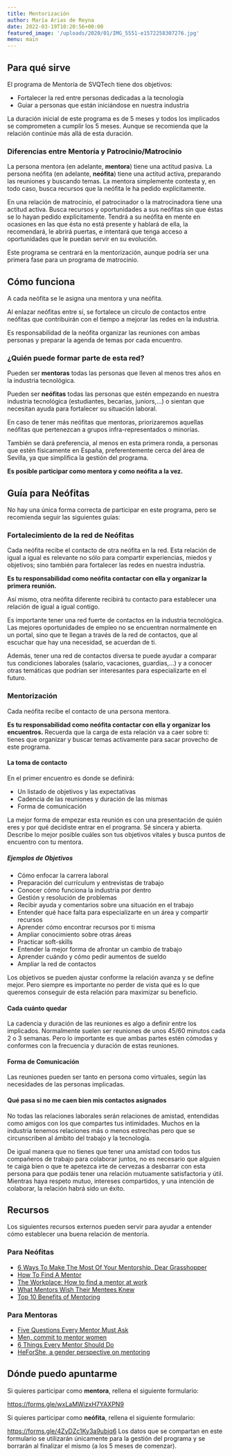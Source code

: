 ```yaml
---
title: Mentorización
author: María Arias de Reyna
date: 2022-03-19T10:20:56+00:00
featured_image: '/uploads/2020/01/IMG_5551-e1572258307276.jpg'
menu: main
---
```


## Para qué sirve 

El programa de Mentoría de SVQTech tiene dos objetivos:
 * Fortalecer la red entre personas dedicadas a la tecnología
 * Guiar a personas que están iniciándose en nuestra industria

La duración inicial de este programa es de 5 meses y todos los implicados se comprometen a cumplir los 5 meses. Aunque se recomienda que la relación continúe más allá de esta duración.

### Diferencias entre Mentoría y Patrocinio/Matrocinio

La persona mentora (en adelante,  **mentora**) tiene una actitud pasiva. La persona neófita (en adelante, **neófita**) tiene una actitud activa, preparando las reuniones y buscando temas. La mentora simplemente contesta y, en todo caso, busca recursos que la neófita le ha pedido explícitamente.

En una relación de matrocinio, el patrocinador o la matrocinadora tiene una actitud activa. Busca recursos y oportunidades a sus neófitas sin que éstas se lo hayan pedido explícitamente. Tendrá a su neófita en mente en ocasiones en las que ésta no está presente y hablará de ella, la recomendará, le abrirá puertas, e intentará que tenga acceso a oportunidades que le puedan servir en su evolución.

Este programa se centrará en la mentorización, aunque podría ser una primera fase para un programa de matrocinio.

## Cómo funciona 

A cada neófita se le asigna una mentora y una neófita. 

Al enlazar neófitas entre sí, se fortalece un círculo de contactos entre neófitas que contribuirán con el tiempo a mejorar las redes en la industria.

Es responsabilidad de la neófita organizar las reuniones con ambas personas y preparar la agenda de temas por cada encuentro.


### ¿Quién puede formar parte de esta red?

Pueden ser **mentoras** todas las personas que lleven al menos tres años en la industria tecnológica.

Pueden ser **neófitas** todas las personas que estén empezando en nuestra industria tecnológica (estudiantes, becarias, juniors,...) o sientan que necesitan ayuda para fortalecer su situación laboral. 

En caso de tener más neófitas que mentoras, priorizaremos aquellas neófitas que pertenezcan a grupos infra-representados o minorías. 

También se dará preferencia, al menos en esta primera ronda, a personas que estén físicamente en España, preferentemente cerca del área de Sevilla, ya que simplifica la gestión del programa. 

**Es posible participar como mentora y como neófita a la vez.**

## Guía para Neófitas

No hay una única forma correcta de participar en este programa, pero se recomienda seguir las siguientes guías:

### Fortalecimiento de la red de Neófitas

Cada neófita recibe el contacto de otra neófita en la red. Esta relación de igual a igual es relevante no sólo para compartir experiencias, miedos y objetivos; sino también para fortalecer las redes en nuestra industria. 

**Es tu responsabilidad como neófita contactar con ella y organizar la primera reunión.**

Así mismo, otra neófita diferente recibirá tu contacto para establecer una relación de igual a igual contigo.

Es importante tener una red fuerte de contactos en la industria tecnológica. Las mejores oportunidades de empleo no se encuentran normalmente en un portal, sino que te llegan a través de la red de contactos, que al escuchar que hay una necesidad, se acuerdan de ti.

Además, tener una red de contactos diversa te puede ayudar a comparar tus condiciones laborales (salario, vacaciones, guardias,...) y a conocer otras temáticas que podrían ser interesantes para especializarte en el futuro.

### Mentorización

Cada neófita recibe el contacto de una persona mentora. 

**Es tu responsabilidad como neófita contactar con ella y organizar los encuentros.** Recuerda que la carga de esta relación va a caer sobre ti: tienes que organizar y buscar temas activamente para sacar provecho de este programa.

#### La toma de contacto

En el primer encuentro es donde se definirá:
 * Un listado de objetivos y las expectativas
 * Cadencia de las reuniones y duración de las mismas
 * Forma de comunicación 

La mejor forma de empezar esta reunión es con una presentación de quién eres y por qué decidiste entrar en el programa. Sé sincera y abierta. Describe lo mejor posible cuáles son tus objetivos vitales y busca puntos de encuentro con tu mentora.

##### Ejemplos de Objetivos

 * Cómo enfocar la carrera laboral 
 * Preparación del currículum y entrevistas de trabajo
 * Conocer cómo funciona la industria por dentro
 * Gestión y resolución de problemas 
 * Recibir ayuda y comentarios sobre una situación en el trabajo
 * Entender qué hace falta para especializarte en un área y compartir recursos
 * Aprender cómo encontrar recursos por ti misma
 * Ampliar conocimiento sobre otras áreas
 * Practicar soft-skills
 * Entender la mejor forma de afrontar un cambio de trabajo
 * Aprender cuándo y cómo pedir aumentos de sueldo
 * Ampliar la red de contactos
 
Los objetivos se pueden ajustar conforme la relación avanza y se define mejor. Pero siempre es importante no perder de vista qué es lo que queremos conseguir de esta relación para maximizar su beneficio.

#### Cada cuánto quedar

La cadencia y duración de las reuniones es algo a definir entre los implicados. Normalmente suelen ser reuniones de unos 45/60 minutos cada 2 o 3 semanas. Pero lo importante es que ambas partes estén cómodas y conformes con la frecuencia y duración de estas reuniones.

#### Forma de Comunicación

Las reuniones pueden ser tanto en persona como virtuales, según las necesidades de las personas implicadas. 

#### Qué pasa si no me caen bien mis contactos asignados

No todas las relaciones laborales serán relaciones de amistad, entendidas como amigos con los que compartes tus intimidades. Muchos en la industria tenemos relaciones más o menos estrechas pero que se circunscriben al ámbito del trabajo y la tecnología. 

De igual manera que no tienes que tener una amistad con todos tus compañeros de trabajo para colaborar juntos, no es necesario que alguien te caiga bien o que te apetezca irte de cervezas a desbarrar con esta persona para que podáis tener una relación mutuamente satisfactoria y útil. Mientras haya respeto mutuo, intereses compartidos, y una intención de colaborar, la relación habrá sido un éxito. 

## Recursos

Los siguientes recursos externos pueden servir para ayudar a entender cómo establecer una buena relación de mentoría.

### Para Neófitas
 * [6 Ways To Make The Most Of Your Mentorship, Dear Grasshopper](https://www.fastcompany.com/1843911/6-ways-make-most-your-mentorship-dear-grasshopper)
 * [How To Find A Mentor](https://www.forbes.com/sites/kerryhannon/2011/10/31/how-to-find-a-mentor/)
 * [The Workplace: How to find a mentor at work](https://www.nytimes.com/2006/12/25/business/worldbusiness/25iht-workcol26.html?_r=0 )
 * [What Mentors Wish Their Mentees Knew](https://hbr.org/2017/11/what-mentors-wish-their-mentees-knew)
 * [Top 10 Benefits of Mentoring](https://smallbusiness.chron.com/top-10-benefits-mentoring-25779.html)

### Para Mentoras
 * [Five Questions Every Mentor Must Ask](https://hbr.org/2009/03/five-questions-every-mentor-mu.html) 
 * [Men, commit to mentor women](https://leanin.org/mentor-her)
 * [6 Things Every Mentor Should Do](https://hbr.org/2017/03/6-things-every-mentor-should-do)
 * [HeForShe, a gender perspective on mentoring](https://www.heforshe.org/sites/default/files/2018-09/HeForShe_Action_Kit_Individuals.pdf)
 
## Dónde puedo apuntarme
 
Si quieres participar como **mentora**, rellena el siguiente formulario:

https://forms.gle/wxLaMWizxH7YAXPN9

Si quieres participar como **neófita**, rellena el siguiente formulario:

https://forms.gle/4ZyDZc1Ky3a9ubiq6
Los datos que se compartan en este formulario se utilizarán únicamente para la gestión del programa y se borrarán al finalizar el mismo (a los 5 meses de comenzar).
